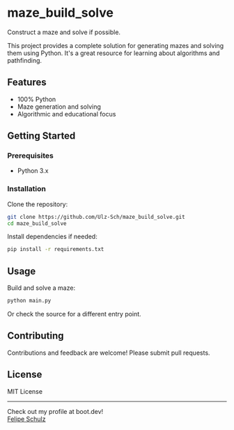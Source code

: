 # maze_build_solve

Construct a maze and solve if possible.

This project provides a complete solution for generating mazes and solving them using Python. It's a great resource for learning about algorithms and pathfinding.

## Features

- 100% Python
- Maze generation and solving
- Algorithmic and educational focus

## Getting Started

### Prerequisites

- Python 3.x

### Installation

Clone the repository:

```bash
git clone https://github.com/Ulz-Sch/maze_build_solve.git
cd maze_build_solve
```

Install dependencies if needed:

```bash
pip install -r requirements.txt
```

## Usage

Build and solve a maze:

```bash
python main.py
```

Or check the source for a different entry point.

## Contributing

Contributions and feedback are welcome! Please submit pull requests.

## License

MIT License

---

Check out my profile at boot.dev!  
[Felipe Schulz](https://www.boot.dev/u/felipe_schulz)
